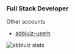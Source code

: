 ### Full Stack Developer

Other accounts 

* [abbluiz-userh](https://github.com/abbluiz-userh)

![abbluiz stats](https://github-readme-stats.vercel.app/api?username=abbluiz&show_icons=true&theme=radical&hide_rank=true&hide=stars)
